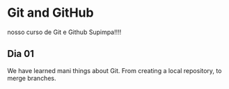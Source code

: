 # Git and GitHub

nosso curso de Git e Github Supimpa!!!!


## Dia 01

We have learned mani things about Git.
From creating a local repository, to merge branches.